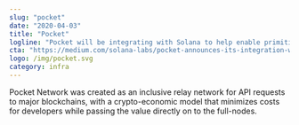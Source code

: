 ```yaml
---
slug: "pocket"
date: "2020-04-03"
title: "Pocket"
logline: "Pocket will be integrating with Solana to help enable primitives for a new, censorship-resistant web3 stack by providing 100% redundant infrastructure for users."
cta: "https://medium.com/solana-labs/pocket-announces-its-integration-with-solana-providing-decentralized-api-solutions-for-developers-a1b514459018"
logo: /img/pocket.svg
category: infra
---
```


Pocket Network was created as an inclusive relay network for API requests to major blockchains, with a crypto-economic model that minimizes costs for developers while passing the value directly on to the full-nodes.
